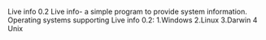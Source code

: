 Live info 0.2
Live info- a simple program to provide system information.
Operating systems supporting Live info 0.2:
1.Windows
2.Linux
3.Darwin
4 Unix

